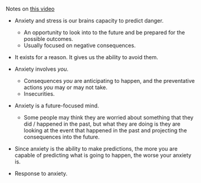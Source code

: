 
Notes on [this video](https://www.youtube.com/watch?v=qvaB2d5yDf8)
  - Anxiety and stress is our brains capacity to predict danger.
    - An opportunity to look into to the future and be prepared for the possible outcomes.
    - Usually focused on negative consequences.
  - It exists for a reason. It gives us the ability to avoid them.

  - Anxiety involves _you_.
    - Consequences _you_ are anticipating to happen, and the preventative actions _you_ may or may not take.
    - Insecurities.

  - Anxiety is a future-focused mind.
    - Some people may think they are worried about something that they did / happened in the past, but what they are doing is they are looking at the event that happened in the past and projecting the consequences into the future.

  - Since anxiety is the ability to make predictions, the more you are capable of predicting what is going to happen, the worse your anxiety is.

  - Response to anxiety.
